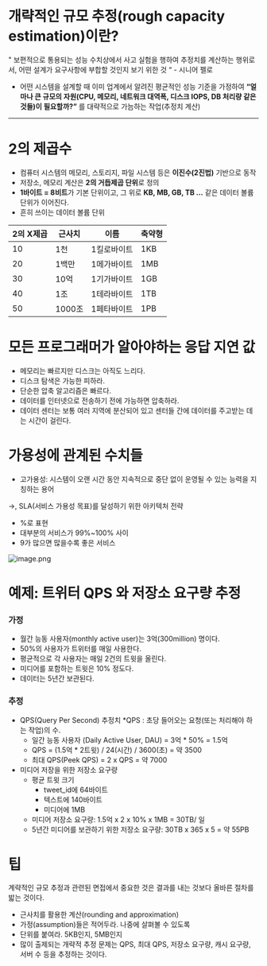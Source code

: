 # **개략적인 규모 추정(rough capacity estimation)이란?**

" 보편적으로 통용되는 성능 수치상에서 사고 실험을 행하여 추정치를 계산하는 행위로서, 어떤 설계가 요구사항에 부합할 것인지 보기 위한 것 “ - 시니어 펠로

- 어떤 시스템을 설계할 때 이미 업계에서 알려진 평균적인 성능 기준을 가정하여 **“얼마나 큰 규모의 자원(**CPU, 메모리, 네트워크 대역폭, 디스크 IOPS, DB 처리량 같은 것들**)이 필요할까?”** 를 대략적으로 가늠하는 작업(추정치 계산)

---

# 2의 제곱수

- 컴퓨터 시스템의 메모리, 스토리지, 파일 시스템 등은 **이진수(2진법)** 기반으로 동작
- 저장소, 메모리 계산은 **2의 거듭제곱 단위**로 정의
- **1바이트 = 8비트**가 기본 단위이고, 그 위로 **KB, MB, GB, TB …** 같은 데이터 볼륨 단위가 이어진다.
- 흔히 쓰이는 데이터 볼륨 단위

| 2의 X제곱 | 근사치 | 이름 | 축약형 |
| --- | --- | --- | --- |
| 10 | 1천 | 1킬로바이트 | 1KB |
| 20 | 1백만 | 1메가바이트 | 1MB |
| 30 | 10억 | 1기가바이트 | 1GB |
| 40 | 1조 | 1테라바이트 | 1TB |
| 50 | 1000조 | 1페타바이트 | 1PB |

# 모든 프로그래머가 알아야하는 응답 지연 값

- 메모리는 빠르지만 디스크는 아직도 느리다.
- 디스크 탐색은 가능한 피하라.
- 단순한 압축 알고리즘은 빠르다.
- 데이터를 인터넷으로 전송하기 전에 가능하면 압축하라.
- 데이터 센터는 보통 여러 지역에 분산되어 있고 센터들 간에 데이터를 주고받는 데는 시간이 걸린다.

# 가용성에 관계된 수치들

- 고가용성: 시스템이 오랜 시간 동안 지속적으로 중단 없이 운영될 수 있는 능력을 지칭하는 용어

→, SLA(서비스 가용성 목표)를 달성하기 위한 아키텍처 전략

- %로 표현
- 대부분의 서비스가 99%~100% 사이
- 9가 많으면 많을수록 좋은 서비스

![image.png](attachment:75006309-cf34-40e4-9b71-8f9400fbebc7:image.png)

# **예제: 트위터 QPS 와 저장소 요구량 추정**

### 가정

- 월간 능동 사용자(monthly active user)는 3억(300million) 명이다.
- 50%의 사용자가 트위터를 매일 사용한다.
- 평균적으로 각 사용자는 매일 2건의 트윗을 올린다.
- 미디어를 포함하는 트윗은 10% 정도다.
- 데이터는 5년간 보관된다.

### 추정

- QPS(Query Per Second) 추정치 *QPS : 초당 들어오는 요청(또는 처리해야 하는 작업)의 수.
    - 일간 능동 사용자 (Daily Active User, DAU) = 3억 * 50% = 1.5억
    - QPS = (1.5억 * 2트윗) / 24(시간) / 3600(초) = 약 3500
    - 최대 QPS(Peek QPS) = 2 x QPS = 약 7000
- 미디어 저장을 위한 저장소 요구량
    - 평균 트윗 크기
        - tweet_id에 64바이트
        - 텍스트에 140바이트
        - 미디어에 1MB
    - 미디어 저장소 요구량: 1.5억 x 2 x 10% x 1MB = 30TB/ 일
    - 5년간 미디어를 보관하기 위한 저장소 요구량: 30TB x 365 x 5 = 약 55PB

# 팁

계략적인 규모 추정과 관련된 면접에서 중요한 것은 결과를 내는 것보다 올바른 절차를 밟는 것이다.

- 근사치를 활용한 계산(rounding and approximation)
- 가정(assumption)들은 적어두라. 나중에 살펴볼 수 있도록
- 단위를 붙여라. 5KB인지, 5MB인지
- 많이 출제되는 개략적 추정 문제는 QPS, 최대 QPS, 저장소 요구량, 캐시 요구량, 서버 수 등을 추정하는 것이다.